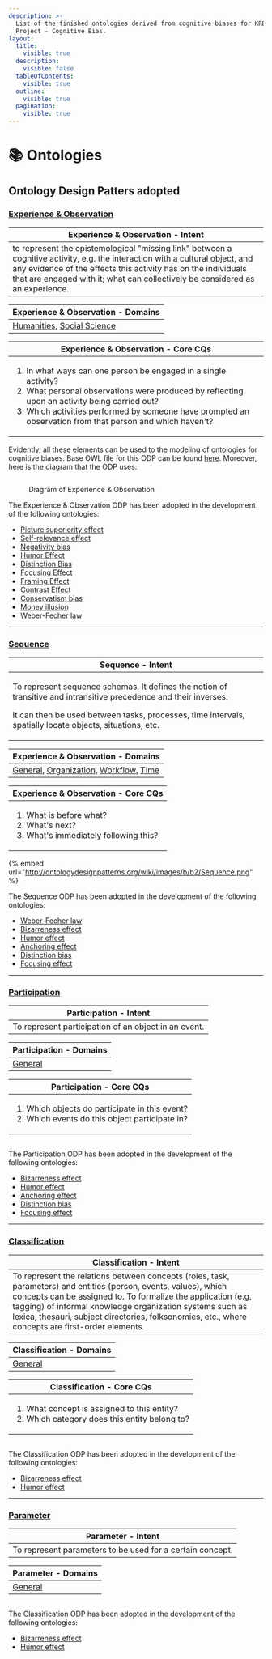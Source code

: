 ```yaml
---
description: >-
  List of the finished ontologies derived from cognitive biases for KRE Final
  Project - Cognitive Bias.
layout:
  title:
    visible: true
  description:
    visible: false
  tableOfContents:
    visible: true
  outline:
    visible: true
  pagination:
    visible: true
---
```


# 📚 Ontologies

## Ontology Design Patters adopted

### [Experience & Observation](http://ontologydesignpatterns.org/wiki/Submissions:Experience_%26_Observation)

| Experience & Observation - Intent                                                                                                                                                                                                                                               |
| ------------------------------------------------------------------------------------------------------------------------------------------------------------------------------------------------------------------------------------------------------------------------------- |
| to represent the epistemological "missing link" between a cognitive activity, e.g. the interaction with a cultural object, and any evidence of the effects this activity has on the individuals that are engaged with it; what can collectively be considered as an experience. |

| Experience & Observation - Domains                                                                                                                           |
| ------------------------------------------------------------------------------------------------------------------------------------------------------------ |
| [Humanities](http://ontologydesignpatterns.org/wiki/Community:Humanities), [Social Science](http://ontologydesignpatterns.org/wiki/Community:Social_Science) |

| Experience & Observation - Core CQs                                                                                                                                                                                                                                                              |
| ------------------------------------------------------------------------------------------------------------------------------------------------------------------------------------------------------------------------------------------------------------------------------------------------ |
| <ol><li>In what ways can one person be engaged in a single activity?</li><li>What personal observations were produced by reflecting upon an activity being carried out?</li><li>Which activities performed by someone have prompted an observation from that person and which haven't?</li></ol> |

Evidently, all these elements can be used to the modeling of ontologies for cognitive biases. Base OWL file for this ODP can be found [here](https://raw.githubusercontent.com/eureadit/reading-experience-ontology/master/data-model-v2.owl). Moreover, here is the diagram that the ODP uses:

<figure><img src="../.gitbook/assets/image (3).png" alt=""><figcaption><p>Diagram of Experience &#x26; Observation</p></figcaption></figure>



The Experience & Observation ODP has been adopted in the development of the following ontologies:

* [Picture superiority effect](picture-superiority-effect.md)
* [Self-relevance effect](self-reference-effect.md)
* [Negativity bias](negativity-bias.md)
* [Humor Effect](humor-effect.md)
* [Distinction Bias](distinction-bias.md)
* [Focusing Effect](focusing-effect.md)
* [Framing Effect ](framing-effect.md)
* [Contrast Effect](contrast-effect.md)
* [Conservatism bias](conservatism-bias.md)
* [Money illusion](money-illusion.md)
* [Weber-Fecher law](weber-fecher-law.md)

***

### [Sequence](http://ontologydesignpatterns.org/wiki/Submissions:Sequence)

| Sequence - Intent                                                                                                                                                                                                                        |
| ---------------------------------------------------------------------------------------------------------------------------------------------------------------------------------------------------------------------------------------- |
| <p>To represent sequence schemas. It defines the notion of transitive and intransitive precedence and their inverses.</p><p>It can then be used between tasks, processes, time intervals, spatially locate objects, situations, etc.</p> |

| Experience & Observation - Domains                                                                                                                                                                                                                                                       |
| ---------------------------------------------------------------------------------------------------------------------------------------------------------------------------------------------------------------------------------------------------------------------------------------- |
| [General](http://ontologydesignpatterns.org/wiki/Community:General), [Organization](http://ontologydesignpatterns.org/wiki/Community:Organization), [Workflow](http://ontologydesignpatterns.org/wiki/Community:Workflow), [Time](http://ontologydesignpatterns.org/wiki/Community:Time) |

| Experience & Observation - Core CQs                                                                    |
| ------------------------------------------------------------------------------------------------------ |
| <ol><li>What is before what?</li><li>What's next?</li><li>What's immediately following this?</li></ol> |

{% embed url="http://ontologydesignpatterns.org/wiki/images/b/b2/Sequence.png" %}



The Sequence ODP has been adopted in the development of the following ontologies:

* [Weber-Fecher law](weber-fecher-law.md)
* [Bizarreness effect](bizarreness-effect.md)
* [Humor effect](humor-effect.md)
* [Anchoring effect](anchoring-effect.md)
* [Distinction bias](distinction-bias.md)
* [Focusing effect](focusing-effect.md)

***

### [Participation](http://ontologydesignpatterns.org/wiki/Submissions:Participation)

| Participation - Intent                               |
| ---------------------------------------------------- |
| To represent participation of an object in an event. |

| Participation - Domains                                             |
| ------------------------------------------------------------------- |
| [General](http://ontologydesignpatterns.org/wiki/Community:General) |

| Participation - Core CQs                                                                                           |
| ------------------------------------------------------------------------------------------------------------------ |
| <ol><li>Which objects do participate in this event? </li><li>Which events do this object participate in?</li></ol> |

<figure><img src="../.gitbook/assets/Participation.jpg" alt=""><figcaption></figcaption></figure>

The Participation ODP has been adopted in the development of the following ontologies:

* [Bizarreness effect](bizarreness-effect.md)
* [Humor effect](humor-effect.md)
* [Anchoring effect](anchoring-effect.md)
* [Distinction bias](distinction-bias.md)
* [Focusing effect](focusing-effect.md)

***

### [Classification](http://ontologydesignpatterns.org/wiki/Submissions:Classification)

| Classification - Intent                                                                                                                                                                                                                                                                                                                            |
| -------------------------------------------------------------------------------------------------------------------------------------------------------------------------------------------------------------------------------------------------------------------------------------------------------------------------------------------------- |
| To represent the relations between concepts (roles, task, parameters) and entities (person, events, values), which concepts can be assigned to. To formalize the application (e.g. tagging) of informal knowledge organization systems such as lexica, thesauri, subject directories, folksonomies, etc., where concepts are first-order elements. |

| Classification - Domains                                            |
| ------------------------------------------------------------------- |
| [General](http://ontologydesignpatterns.org/wiki/Community:General) |

| Classification - Core CQs                                                                                     |
| ------------------------------------------------------------------------------------------------------------- |
| <ol><li>What concept is assigned to this entity?</li><li>Which category does this entity belong to?</li></ol> |

<figure><img src="../.gitbook/assets/Classification.jpg" alt=""><figcaption></figcaption></figure>

The Classification ODP has been adopted in the development of the following ontologies:

* [Bizarreness effect](bizarreness-effect.md)
* [Humor effect](humor-effect.md)

***

### [Parameter](http://ontologydesignpatterns.org/wiki/Submissions:Parameter)

| Parameter - Intent                                        |
| --------------------------------------------------------- |
| To represent parameters to be used for a certain concept. |

| Parameter - Domains                                                 |
| ------------------------------------------------------------------- |
| [General](http://ontologydesignpatterns.org/wiki/Community:General) |

<figure><img src="../.gitbook/assets/Parameter.jpg" alt=""><figcaption></figcaption></figure>

The Classification ODP has been adopted in the development of the following ontologies:

* [Bizarreness effect](bizarreness-effect.md)
* [Humor effect](humor-effect.md)
